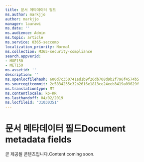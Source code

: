 ```yaml
---
title: 문서 메타데이터 필드
ms.author: markjjo
author: markjjo
manager: laurawi
ms.date: ''
ms.audience: Admin
ms.topic: article
ms.service: O365-seccomp
localization_priority: Normal
ms.collection: M365-security-compliance
search.appverid:
- MOE150
- MET150
ms.assetid: ''
description: ''
ms.openlocfilehash: 600d7c350741ed1b9f26db708d9b2f796f4574b5
ms.sourcegitcommit: 2c5834235c32b2616e1813ce24eeb3419a09629f
ms.translationtype: MT
ms.contentlocale: ko-KR
ms.lasthandoff: 04/02/2019
ms.locfileid: "31030351"
---
```

# <a name="document-metadata-fields"></a><span data-ttu-id="60372-102">문서 메타데이터 필드</span><span class="sxs-lookup"><span data-stu-id="60372-102">Document metadata fields</span></span>

<span data-ttu-id="60372-103">곧 제공될 콘텐츠입니다.</span><span class="sxs-lookup"><span data-stu-id="60372-103">Content coming soon.</span></span>